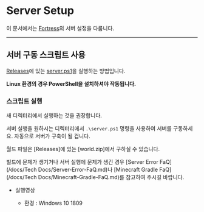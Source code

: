 # Server Setup

이 문서에서는 [Fortress](https://github.com/monun/minigame-fortress)의 서버 설정을 다룹니다.

---

## 서버 구동 스크립트 사용

[Releases](https://github.com/monun/minigame-fortress/releases)에 있는 [server.ps1](https://github.com/monun/minigame-fortress/releases/download/0.0.1/server.ps1)을 실행하는 방법입니다.

**Linux 환경의 경우 PowerShell을 설치하셔야 작동됩니다.**

### 스크립트 실행

새 디렉터리에서 실행하는 것을 권장합니다.

서버 실행을 원하시는 디렉터리에서 `.\server.ps1` 명령을 사용하여 서버를 구동하세요. 자동으로 서버가 구축이 될 겁니다.

월드 파일은 [Releases]에 있는 [world.zip]에서 구하실 수 있습니다.

빌드에 문제가 생기거나 서버 실행에 문제가 생긴 경우 [Server Error FaQ](/docs/Tech Docs/Server-Error-FaQ.md)나 [Minecraft Gradle FaQ](/docs/Tech Docs/Minecraft-Gradle-FaQ.md)를 참고하여 주시길 바랍니다.

- 실행영상

    - 환경 : Windows 10 1809 